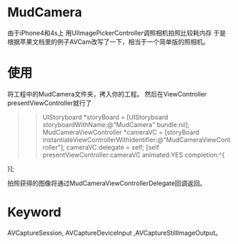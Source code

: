 MudCamera
=========

由于iPhone4和4s上 用UIImagePickerController调照相机拍照比较耗内存
于是根据苹果文档里的例子AVCam改写了一下，相当于一个简单版的照相机。

使用
=========
将工程中的MudCamera文件夹，拷入你的工程。
然后在ViewController presentViewController就行了
>>UIStoryboard *storyBoard = [UIStoryboard storyboardWithName:@"MudCamera" bundle:nil];
    MudCameraViewController *cameraVC = [storyBoard instantiateViewControllerWithIdentifier:@"MudCameraViewController"];
    cameraVC.delegate = self;
    [self presentViewController:cameraVC animated:YES completion:^{
        
}];
>>

拍照获得的图像将通过MudCameraViewControllerDelegate回调返回。

Keyword
=========
AVCaptureSession, AVCaptureDeviceInput ,AVCaptureStillImageOutput。